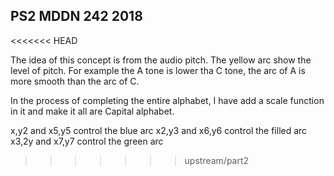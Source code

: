 ## PS2 MDDN 242 2018

<<<<<<< HEAD

   The idea of this concept is from the audio pitch. 
   The yellow arc show the level of pitch.
   For example the A tone is lower tha C tone, 
   the arc of A is more smooth than the arc of C.

  In the process of completing the entire alphabet, I have add a scale function in it and make it all are Capital alphabet.
   
   x,y2 and x5,y5 control the blue arc
   x2,y3 and x6,y6 control the filled arc
   x3,2y and x7,y7 control the green arc
>>>>>>> upstream/part2


